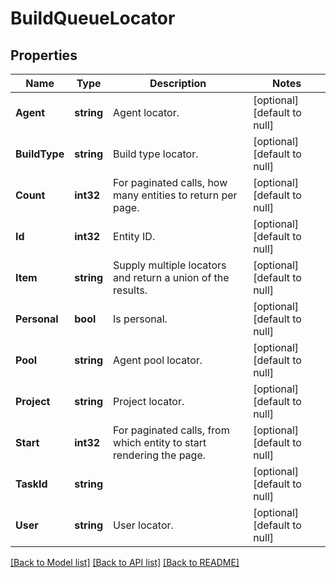 # BuildQueueLocator

## Properties
Name | Type | Description | Notes
------------ | ------------- | ------------- | -------------
**Agent** | **string** | Agent locator. | [optional] [default to null]
**BuildType** | **string** | Build type locator. | [optional] [default to null]
**Count** | **int32** | For paginated calls, how many entities to return per page. | [optional] [default to null]
**Id** | **int32** | Entity ID. | [optional] [default to null]
**Item** | **string** | Supply multiple locators and return a union of the results. | [optional] [default to null]
**Personal** | **bool** | Is personal. | [optional] [default to null]
**Pool** | **string** | Agent pool locator. | [optional] [default to null]
**Project** | **string** | Project locator. | [optional] [default to null]
**Start** | **int32** | For paginated calls, from which entity to start rendering the page. | [optional] [default to null]
**TaskId** | **string** |  | [optional] [default to null]
**User** | **string** | User locator. | [optional] [default to null]

[[Back to Model list]](../README.md#documentation-for-models) [[Back to API list]](../README.md#documentation-for-api-endpoints) [[Back to README]](../README.md)


